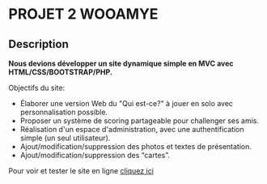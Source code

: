 # PROJET 2 WOOAMYE

## Description

**Nous devions développer un site dynamique simple en MVC avec HTML/CSS/BOOTSTRAP/PHP.**

Objectifs du site: 

* Élaborer une version Web du "Qui est-ce?" à jouer en solo avec personnalisation possible.
* Proposer un système de scoring partageable pour challenger ses amis.
* Réalisation d'un espace d'administration, avec une authentification simple (un seul utilisateur).
* Ajout/modification/suppression des photos et textes de présentation.
* Ajout/modification/suppression des “cartes”.


Pour voir et tester le site en ligne [cliquez ici](http://projets.naashw.fr/Wooamye/)

